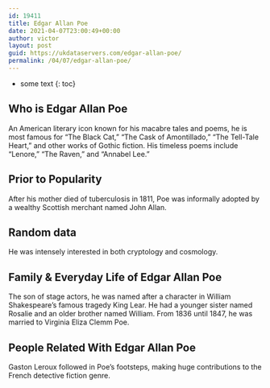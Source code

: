 ```yaml
---
id: 19411
title: Edgar Allan Poe
date: 2021-04-07T23:00:49+00:00
author: victor
layout: post
guid: https://ukdataservers.com/edgar-allan-poe/
permalink: /04/07/edgar-allan-poe/
---
```


* some text
{: toc}


## Who is Edgar Allan Poe



An American literary icon known for his macabre tales and poems, he is most famous for &#8220;The Black Cat,&#8221; &#8220;The Cask of Amontillado,&#8221; &#8220;The Tell-Tale Heart,&#8221; and other works of Gothic fiction. His timeless poems include &#8220;Lenore,&#8221; &#8220;The Raven,&#8221; and &#8220;Annabel Lee.&#8221;

                
                
                
## Prior to Popularity



After his mother died of tuberculosis in 1811, Poe was informally adopted by a wealthy Scottish merchant named John Allan.

                
                
                
## Random data



He was intensely interested in both cryptology and cosmology.

                
                
                
## Family & Everyday Life of Edgar Allan Poe



The son of stage actors, he was named after a character in William Shakespeare&#8217;s famous tragedy King Lear. He had a younger sister named Rosalie and an older brother named William. From 1836 until 1847, he was married to Virginia Eliza Clemm Poe.

                
                
                
## People Related With Edgar Allan Poe



Gaston Leroux followed in Poe&#8217;s footsteps, making huge contributions to the French detective fiction genre.

                
              
            
          
          
          